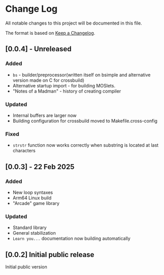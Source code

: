 # Change Log

All notable changes to this project will be documented in this file.
 
The format is based on [Keep a Changelog](http://keepachangelog.com/).

## [0.0.4] - Unreleased

### Added

- `bs` - builder/preprocessor(written itself on bsimple and alternative version made on C for crossbuild)
- Alternative startup import - for building MOSlets.
- "Notes of a Madman" - history of creating compiler

### Updated

- Internal buffers are larger now
- Building configuration for crossbuild moved to Makefile.cross-config 

### Fixed

- `strstr` function now works correctly when substring is located at last characters 

## [0.0.3] - 22 Feb 2025

### Added
 
- New loop syntaxes
- Arm64 Linux build
- "Arcade" game library

### Updated

- Standard library
- General stabilization
- `Learn you...` documentation now building automatically  

## [0.0.2] Initial public release

Initial public version